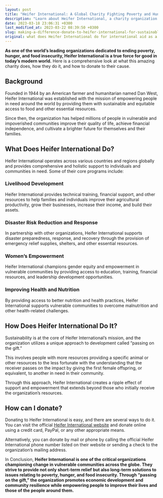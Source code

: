 ```yaml
---
layout: post
title: "Heifer International: A Global Charity Fighting Poverty and Hunger"
description: "Learn about Heifer International, a charity organization providing sustainable solutions to poverty and hunger worldwide through donations. Find out how to contribute and make a difference."
date: 2023-03-18 23:06:31 +0300
last_modified_at: 2023-03-22 08:39:50 +0300
slug: making-a-difference-donate-to-heifer-international-for-sustainable-international-aid
original: what does Heifer International do for international aid as a charity, how do they do it, how can i donate?
---
```

**As one of the world’s leading organizations dedicated to ending poverty, hunger, and food insecurity, Heifer International is a true force for good in today’s modern world.** Here is a comprehensive look at what this amazing charity does, how they do it, and how to donate to their cause.

## Background

Founded in 1944 by an American farmer and humanitarian named Dan West, Heifer International was established with the mission of empowering people in need around the world by providing them with sustainable and equitable access to food and other essential resources.

Since then, the organization has helped millions of people in vulnerable and impoverished communities improve their quality of life, achieve financial independence, and cultivate a brighter future for themselves and their families.

## What Does Heifer International Do?

Heifer International operates across various countries and regions globally and provides comprehensive and holistic support to individuals and communities in need. Some of their core programs include:

### Livelihood Development

Heifer International provides technical training, financial support, and other resources to help families and individuals improve their agricultural productivity, grow their businesses, increase their income, and build their assets.

### Disaster Risk Reduction and Response

In partnership with other organizations, Heifer International supports disaster preparedness, response, and recovery through the provision of emergency relief supplies, shelters, and other essential resources.

### Women’s Empowerment

Heifer International champions gender equity and empowerment in vulnerable communities by providing access to education, training, financial resources, and leadership development opportunities.

### Improving Health and Nutrition

By providing access to better nutrition and health practices, Heifer International supports vulnerable communities to overcome malnutrition and other health-related challenges.

## How Does Heifer International Do It?

Sustainability is at the core of Heifer International’s mission, and the organization utilizes a unique approach to development called “passing on the gift.”

This involves people with more resources providing a specific animal or other resources to the less fortunate with the understanding that the receiver passes on the impact by giving the first female offspring, or equivalent, to another in need in their community.

Through this approach, Heifer International creates a ripple effect of support and empowerment that extends beyond those who initially receive the organization’s resources.

## How can I donate?

Donating to Heifer International is easy, and there are several ways to do it. You can visit the official [Heifer International website](https://www.heifer.org/) and donate online using a credit card, PayPal, or any other appropriate means.

Alternatively, you can donate by mail or phone by calling the official Heifer International phone number listed on their website or sending a check to the organization’s mailing address.

In Conclusion, **Heifer International is one of the critical organizations championing change in vulnerable communities across the globe. They strive to provide not only short-term relief but also long-term solutions to issues relating to poverty, hunger, and food insecurity. Through “passing on the gift,” the organization promotes economic development and community resilience while empowering people to improve their lives and those of the people around them.**